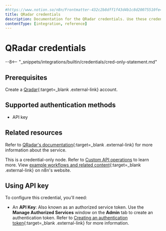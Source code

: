 ```yaml
---
#https://www.notion.so/n8n/Frontmatter-432c2b8dff1f43d4b1c8d20075510fe4
title: QRadar credentials
description: Documentation for the QRadar credentials. Use these credentials to authenticate QRadar in n8n, a workflow automation platform.
contentType: [integration, reference]
---
```


# QRadar credentials

--8<-- "_snippets/integrations/builtin/credentials/cred-only-statement.md"

## Prerequisites

Create a [Qradar](https://www.ibm.com/qradar){:target=_blank .external-link} account.

## Supported authentication methods

- API key

## Related resources

Refer to [QRadar's documentation](https://ibmsecuritydocs.github.io/qradar_api_overview/){:target=_blank .external-link} for more information about the service.

This is a credential-only node. Refer to [Custom API operations](/integrations/custom-operations.md) to learn more. View [example workflows and related content](https://n8n.io/integrations/qradar/){:target=_blank .external-link} on n8n's website.

## Using API key

To configure this credential, you'll need:

- An **API Key**: Also known as an authorized service token. Use the **Manage Authorized Services** window on the **Admin** tab to create an authentication token. Refer to [Creating an authentication token](https://www.ibm.com/docs/en/qradar-common?topic=forwarding-creating-authentication-token){:target=_blank .external-link} for more information.
